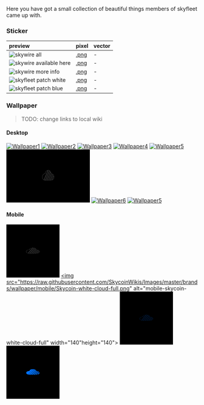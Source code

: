 Here you have got a small collection of beautiful things members of skyfleet came up with.

### Sticker
|preview|pixel|vector|
|:--|:--|:--|
|<img src="../img/brand/sticker/skywire-sticker-all.png" alt="skywire all" width="100" height="100">|[.png](../img/brand/sticker/Skywire-sticker-all.png)|-|
|<img src="../img/brand/sticker/skywire-sticker-available-here.png" alt="skywire available here" width="100" height="100">|[.png](../img/brand/sticker/skywire-available-here.png)|-|
|<img src="../img/brand/sticker/skywire-sticker-more-info.png" alt="skywire more info" width="100" height="100">|[.png](../img/brand/sticker/skywire-sticker-more-info.png.png)|-|
|<img src="../img/brand/sticker..-patch-white.png" alt="skyfleet patch white" width="100" height="100">|[.png](../img/brand/sticker..-patch-white.png)|-|
|<img src="../img/brand/sticker..-patch-blue.png" alt="skyfleet patch blue" width="100" height="100">|[.png](../img/brand/sticker..-patch-blue.png)|-|

### Wallpaper

>   TODO: change links to local wiki

#### Desktop
<a href="https://bitcoinist.com/wp-content/uploads/2017/11/skycoin-wallpaper-pr-cover.jpg"><img src="https://bitcoinist.com/wp-content/uploads/2017/11/skycoin-wallpaper-pr-cover.jpg" alt="Wallpaper1" width="220" height="140"></a>
<a href="https://cdn-images-1.medium.com/max/2000/1*Npwm1fZj5oWAb-kthJGqVA.png"><img src="https://cdn-images-1.medium.com/max/2000/1*Npwm1fZj5oWAb-kthJGqVA.png" alt="Wallpaper2" width="220" height="140"></a>
<a href="https://cdn-images-1.medium.com/max/2000/1*U0eepK5qwA6J6AQGzUYcGw.png"><img src="https://cdn-images-1.medium.com/max/2000/1*U0eepK5qwA6J6AQGzUYcGw.png" alt="Wallpaper3" width="220" height="140"></a>
<a href="https://miro.medium.com/max/2048/1*k6V2a_atkjfseBerlQD9qg.jpeg"><img src="https://miro.medium.com/max/2048/1*k6V2a_atkjfseBerlQD9qg.jpeg" alt="Wallpaper4" width="220" height="140"></a>
<a href="https://miro.medium.com/max/1920/1*REvF6mc8lgLlx7UrqsS3Sw.png"><img src="https://miro.medium.com/max/1920/1*REvF6mc8lgLlx7UrqsS3Sw.png" alt="Wallpaper5" width="220" height="140"></a>
<a href="https://raw.githubusercontent.com/SkycoinWikis/Images/master/brands/wallpaper/desktop/white_cloud.png"><img src="https://raw.githubusercontent.com/SkycoinWikis/Images/master/brands/wallpaper/desktop/white_cloud.png" alt="Wallpaper5" width="220" height="140"></a>
<a href="https://raw.githubusercontent.com/SkycoinWikis/Images/master/brands/wallpaper/desktop/4k_coin_in_the_clouds.png"><img src="https://raw.githubusercontent.com/SkycoinWikis/Images/master/brands/wallpaper/desktop/4k_coin_in_the_clouds.png" alt="Wallpaper6" width="220" height="140"></a>
<a href="https://raw.githubusercontent.com/SkycoinWikis/Images/master/brands/wallpaper/desktop/mobile_wallet.jpg"><img src="https://raw.githubusercontent.com/SkycoinWikis/Images/master/brands/wallpaper/desktop/mobile_wallet.jpg" alt="Wallpaper5" width="220" height="140"></a>

#### Mobile
<a href="https://raw.githubusercontent.com/SkycoinWikis/Images/master/brands/wallpaper/mobile/Skycoin-white-cloud.png"><img src="https://raw.githubusercontent.com/SkycoinWikis/Images/master/brands/wallpaper/mobile/Skycoin-white-cloud.png" alt="mobile-skycoin-white-cloud" width="140" height="140"></a>
<a href="https://raw.githubusercontent.com/SkycoinWikis/Images/master/brands/wallpaper/mobile/Skycoin-white-cloud-full.png"><img src="https://raw.githubusercontent.com/SkycoinWikis/Images/master/brands/wallpaper/mobile/Skycoin-white-cloud-full.png" alt="mobile-skycoin-white-cloud-full" width="140"height="140"></a>
<a href="https://raw.githubusercontent.com/SkycoinWikis/Images/master/brands/wallpaper/mobile/Skycoin-blue-cloud.png"><img src="https://raw.githubusercontent.com/SkycoinWikis/Images/master/brands/wallpaper/mobile/Skycoin-blue-cloud.png" alt="mobile-skycoin-blue-cloud" width="140" height="140"></a>
<a href="https://raw.githubusercontent.com/SkycoinWikis/Images/master/brands/wallpaper/mobile/Skycoin-blue-cloud-full.png"><img src="https://raw.githubusercontent.com/SkycoinWikis/Images/master/brands/wallpaper/mobile/Skycoin-blue-cloud-full.png" alt="mobile-skycoin-blue-cloud-full" width="140" height="140"></a>